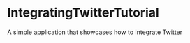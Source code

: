 IntegratingTwitterTutorial
==========================

A simple application that showcases how to integrate Twitter
